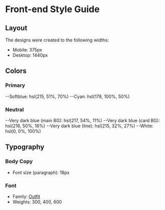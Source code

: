# Front-end Style Guide

## Layout

The designs were created to the following widths:

- Mobile: 375px
- Desktop: 1440px

## Colors

### Primary

--Softblue: hsl(215, 51%, 70%)
--Cyan: hsl(178, 100%, 50%)

### Neutral

--Very dark blue (main BG): hsl(217, 54%, 11%)
--Very dark blue (card BG): hsl(216, 50%, 16%)
--Very dark blue (line): hsl(215, 32%, 27%)
--White: hsl(0, 0%, 100%)

## Typography

### Body Copy

- Font size (paragraph): 18px

### Font

- Family: [Outfit](https://fonts.google.com/specimen/Outfit)
- Weights: 300, 400, 600
